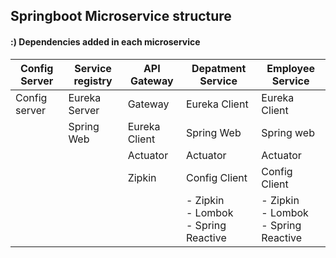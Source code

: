 ## Springboot Microservice structure


#### :) Dependencies added in each microservice
| Config Server | Service registry | API Gateway   | Depatment Service                             | Employee Service |
|---------------|------------------|---------------|-----------------------------------------------|------------------|
| Config server | Eureka Server    | Gateway       | Eureka Client                                 | Eureka Client    |
|               | Spring Web       | Eureka Client | Spring Web                                    | Spring web       |
|               |                  | Actuator      | Actuator                                      | Actuator         |
|               |                  | Zipkin        | Config Client                                 | Config Client    |
|               |                  |               | - Zipkin<br/> - Lombok<br/> - Spring Reactive | - Zipkin<br/> - Lombok<br/> - Spring Reactive                 |
